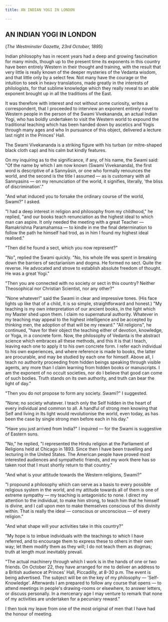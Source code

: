 ```yaml
---
title: AN INDIAN YOGI IN LONDON

---
```





  

## AN INDIAN YOGI IN LONDON

(*The Westminster Gazette, 23rd October, 1895*)

Indian philosophy has in recent years had a deep and growing fascination
for many minds, though up to the present time its exponents in this
country have been entirely Western in their thought and training, with
the result that very little is really known of the deeper mysteries of
the Vedanta wisdom, and that little only by a select few. Not many have
the courage or the intuition to seek in heavy translations, made greatly
in the interests of philologists, for that sublime knowledge which they
really reveal to an able exponent brought up in all the traditions of
the East.

It was therefore with interest and not without some curiosity, writes a
correspondent, that I proceeded to interview an exponent entirely novel
to Western people in the person of the Swami Vivekananda, an actual
Indian Yogi, who has boldly undertaken to visit the Western world to
expound the traditional teaching which has been handed down by ascetics
and Yogis through many ages and who In pursuance of this object,
delivered a lecture last night in the Princes' Hall.

The Swami Vivekananda is a striking figure with his turban (or
mitre-shaped black cloth cap) and his calm but kindly features.

On my inquiring as to the significance, if any, of his name, the Swami
said: "Of the name by which I am now known (Swami Vivekananda), the
first word is descriptive of a Sannyāsin, or one who formally renounces
the world, and the second is the title I assumed — as is customary with
all Sannyasins — on my renunciation of the world, it signifies,
literally, 'the bliss of discrimination'."

"And what induced you to forsake the ordinary course of the world,
Swami?" I asked.

"I had a deep interest in religion and philosophy from my childhood," he
replied, "and our books teach renunciation as the highest ideal to which
man can aspire. It only needed the meeting with a great Teacher —
Ramakrishna Paramahamsa — to kindle in me the final determination to
follow the path he himself had trod, as in him I found my highest ideal
realised."

"Then did he found a sect, which you now represent?"

"No", replied the Swami quickly. "No, his whole life was spent in
breaking down the barriers of sectarianism and dogma. He formed no sect.
Quite the reverse. He advocated and strove to establish absolute freedom
of thought. He was a great Yogi."

"Then you are connected with no society or sect in this country? Neither
Theosophical nor Christian Scientist, nor any other?"

"None whatever!" said the Swami in clear and impressive tones. (His face
lights up like that of a child, it is so simple, straightforward and
honest.) "My teaching is my own interpretation of our ancient books, in
the light which my Master shed upon them. I claim no supernatural
authority. Whatever in my teaching may appeal to the highest
intelligence and be accepted by thinking men, the adoption of that will
be my reward." "All religions", he continued, "have for their object the
teaching either of devotion, knowledge, or Yoga, in a concrete form.
Now, the philosophy of Vedanta is the abstract science which embraces
all these methods, and this it is that I teach, leaving each one to
apply it to his own concrete form. I refer each individual to his own
experiences, and where reference is made to books, the latter are
procurable, and may be studied by each one for himself. Above all, I
teach no authority proceeding from hidden beings speaking through
visible agents, any more than I claim learning from hidden books or
manuscripts. I am the exponent of no occult societies, nor do I believe
that good can come of such bodies. Truth stands on its own authority,
and truth can bear the light of day."

"Then you do not propose to form any society. Swami?" I suggested.

"None; no society whatever. I teach only the Self hidden in the heart of
every individual and common to all. A handful of strong men knowing that
Self and living in Its light would revolutionise the world, even today,
as has been the case by single strong men before each in his day."

"Have you just arrived from India?" I inquired — for the Swami is
suggestive of Eastern suns.

"No," he replied, "I represented the Hindu religion at the Parliament of
Religions held at Chicago in 1893. Since then I have been travelling and
lecturing in the United States. The American people have proved most
interested audiences and sympathetic friends, and my work there has so
taken root that I must shortly return to that country."

"And what is your attitude towards the Western religions, Swami?"

"I propound a philosophy which can serve as a basis to every possible
religious system in the world, and my attitude towards all of them is
one of extreme sympathy — my teaching is antagonistic to none. I direct
my attention to the individual, to make him strong, to teach him that he
himself is divine, and I call upon men to make themselves conscious of
this divinity within. That is really the ideal — conscious or
unconscious — of every religion."

"And what shape will your activities take in this country?"

"My hope is to imbue individuals with the teachings to which I have
referred, and to encourage them to express these to others in their own
way; let them modify them as they will; I do not teach them as dogmas;
truth at length must inevitably prevail.

"The actual machinery through which I work is in the hands of one or two
friends. On October 22, they have arranged for me to deliver an address
to a British audience at Princes' Hall, Piccadilly, at 8-30 p.m. The
event is being advertised. The subject will be on the key of my
philosophy — 'Self-Knowledge'. Afterwards I am prepared to follow any
course that opens — to attend meetings in people's drawing-rooms or
elsewhere, to answer letters, or discuss personally. In a mercenary age
I may venture to remark that none of my activities are undertaken for a
pecuniary reward."

I then took my leave from one of the most original of men that I have
had the honour of meeting.



